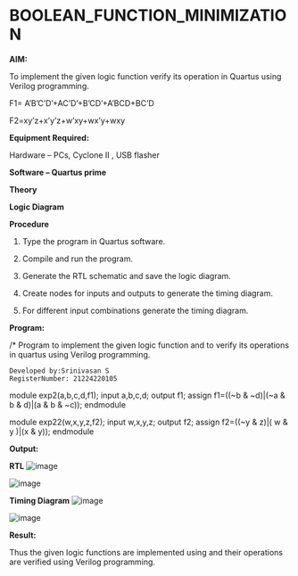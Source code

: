# BOOLEAN_FUNCTION_MINIMIZATION

**AIM:**

To implement the given logic function verify its operation in Quartus using Verilog programming.

F1= A’B’C’D’+AC’D’+B’CD’+A’BCD+BC’D 

F2=xy’z+x’y’z+w’xy+wx’y+wxy

**Equipment Required:**

Hardware – PCs, Cyclone II , USB flasher

**Software – Quartus prime**

**Theory**

**Logic Diagram**

**Procedure**

1.	Type the program in Quartus software.

2.	Compile and run the program.

3.	Generate the RTL schematic and save the logic diagram.

4.	Create nodes for inputs and outputs to generate the timing diagram.

5.	For different input combinations generate the timing diagram.


**Program:**

/* Program to implement the given logic function and to verify its operations in quartus using Verilog programming. 

```
Developed by:Srinivasan S
RegisterNumber: 21224220105
```

module exp2(a,b,c,d,f1);
input a,b,c,d;
output f1;
assign f1=((~b & ~d)|(~a & b & d)|(a & b & ~c));
endmodule

module exp22(w,x,y,z,f2);
input w,x,y,z;
output f2;
assign f2=((~y & z)|( w & y )|(x & y));
endmodule

**Output:**

**RTL**
![image](https://github.com/user-attachments/assets/adcf2b24-45b2-475d-85df-5656823fafff)

![image](https://github.com/user-attachments/assets/05a0cf6e-4920-414d-85ed-32a324d1091d)


**Timing Diagram**
![image](https://github.com/user-attachments/assets/9f6324eb-bb6d-4c9c-95a5-3b9383302c32)

![image](https://github.com/user-attachments/assets/29cba165-181a-4b35-8739-71e942cf85f2)

**Result:**

Thus the given logic functions are implemented using and their operations are verified using Verilog programming.

